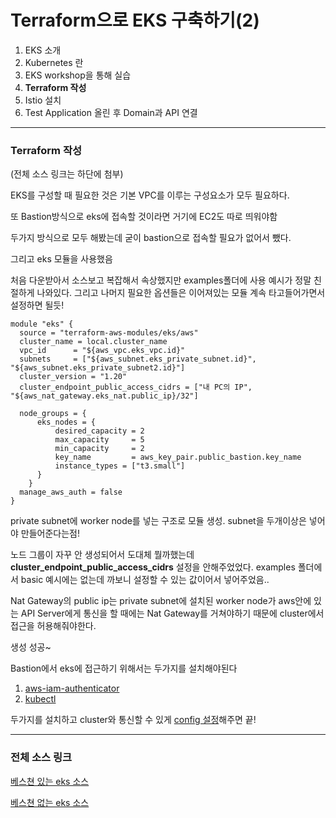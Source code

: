 # Terraform으로 EKS 구축하기(2)



1. EKS 소개
2. Kubernetes 란
3. EKS workshop을 통해 실습
4. **Terraform 작성**
5. Istio 설치
6. Test Application 올린 후 Domain과 API 연결

------

### Terraform 작성

(전체 소스 링크는 하단에 첨부)

EKS를 구성할 때 필요한 것은 기본 VPC를 이루는 구성요소가 모두 필요하다.

또 Bastion방식으로 eks에 접속할 것이라면 거기에 EC2도 따로 띄워야함 

두가지 방식으로 모두 해봤는데 굳이 bastion으로 접속할 필요가 없어서 뺐다.



그리고 eks 모듈을 사용했음

[eks module]: https://registry.terraform.io/modules/terraform-aws-modules/eks/aws/latest

처음 다운받아서 소스보고 복잡해서 속상했지만 examples폴더에 사용 예시가 정말 친절하게 나와있다. 그리고 나머지 필요한 옵션들은 이어져있는 모듈 계속 타고들어가면서 설정하면 될듯!



```
module "eks" {
  source = "terraform-aws-modules/eks/aws"
  cluster_name = local.cluster_name
  vpc_id      = "${aws_vpc.eks_vpc.id}"
  subnets     = ["${aws_subnet.eks_private_subnet.id}", "${aws_subnet.eks_private_subnet2.id}"]
  cluster_version = "1.20"
  cluster_endpoint_public_access_cidrs = ["내 PC의 IP", "${aws_nat_gateway.eks_nat.public_ip}/32"]

  node_groups = {
      eks_nodes = {
          desired_capacity = 2
          max_capacity     = 5
          min_capacity     = 2
          key_name         = aws_key_pair.public_bastion.key_name
          instance_types = ["t3.small"]
      }
    }
  manage_aws_auth = false
}
```

private subnet에 worker node를 넣는 구조로 모듈 생성. subnet을 두개이상은 넣어야 만들어준다는점!


노드 그룹이 자꾸 안 생성되어서 도대체 뭘까했는데
**cluster_endpoint_public_access_cidrs** 설정을 안해주었었다.
examples 폴더에서 basic 예시에는 없는데 까보니 설정할 수 있는 값이어서 넣어주었음.. 

Nat Gateway의 public ip는 private subnet에 설치된 worker node가 aws안에 있는 API Server에게 통신을 할 때에는 Nat Gateway를 거쳐야하기 때문에 cluster에서 접근을 허용해줘야한다.

생성 성공~

Bastion에서 eks에 접근하기 위해서는 두가지를 설치해야된다
1. [aws-iam-authenticator](https://docs.aws.amazon.com/eks/latest/userguide/install-aws-iam-authenticator.html)
2. [kubectl](https://docs.aws.amazon.com/eks/latest/userguide/install-kubectl.html)

두가지를 설치하고 cluster와 통신할 수 있게 [config 설정](https://docs.aws.amazon.com/ko_kr/eks/latest/userguide/create-kubeconfig.html)해주면 끝!

------

### 전체 소스 링크

[베스쳔 있는 eks 소스](https://github.com/HYGill/sava/tree/main/terraform-bastion-eks)

[베스쳔 없는 eks 소스](https://github.com/HYGill/sava/tree/main/terraform-eks)
